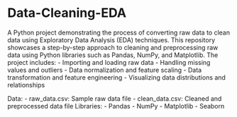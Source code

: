 # Data-Cleaning-EDA
A Python project demonstrating the process of converting raw data to clean data using Exploratory Data Analysis (EDA) techniques.
This repository showcases a step-by-step approach to cleaning and preprocessing raw data using Python libraries such as Pandas, NumPy, and Matplotlib. 
The project includes:
    - Importing and loading raw data
    - Handling missing values and outliers
    - Data normalization and feature scaling
    - Data transformation and feature engineering
    - Visualizing data distributions and relationships

Data:
    - raw_data.csv: Sample raw data file
    - clean_data.csv: Cleaned and preprocessed data file
Libraries:
    - Pandas
    - NumPy
    - Matplotlib
    - Seaborn
